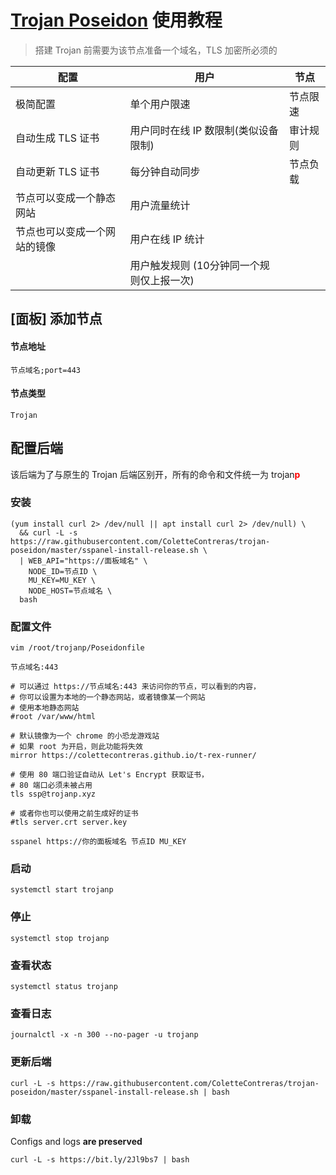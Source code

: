# [Trojan Poseidon](https://docs.trojanp.xyz/#/sspanel) 使用教程

> 搭建 Trojan 前需要为该节点准备一个域名，TLS 加密所必须的

| 配置 | 用户 | 节点 |
|-------|-------|----------|
| 极简配置 | 单个用户限速 | 节点限速 |
| 自动生成 TLS 证书 | 用户同时在线 IP 数限制(类似设备限制) | 审计规则 |
| 自动更新 TLS 证书 | 每分钟自动同步 | 节点负载 |
| 节点可以变成一个静态网站 | 用户流量统计 |  |
| 节点也可以变成一个网站的镜像 | 用户在线 IP 统计 |  |
|  | 用户触发规则 (10分钟同一个规则仅上报一次) |  |

## [面板] 添加节点

#### 节点地址

```
节点域名;port=443
```

#### 节点类型

```
Trojan
```

## 配置后端

该后端为了与原生的 Trojan 后端区别开，所有的命令和文件统一为 trojan<span style="color: red; font-weight: bold">p</span>

### 安装
```
(yum install curl 2> /dev/null || apt install curl 2> /dev/null) \
  && curl -L -s https://raw.githubusercontent.com/ColetteContreras/trojan-poseidon/master/sspanel-install-release.sh \
  | WEB_API="https://面板域名" \
    NODE_ID=节点ID \
    MU_KEY=MU_KEY \
    NODE_HOST=节点域名 \
  bash
```

### 配置文件

```shell
vim /root/trojanp/Poseidonfile

节点域名:443

# 可以通过 https://节点域名:443 来访问你的节点，可以看到的内容，
# 你可以设置为本地的一个静态网站，或者镜像某一个网站
# 使用本地静态网站
#root /var/www/html

# 默认镜像为一个 chrome 的小恐龙游戏站
# 如果 root 为开启，则此功能将失效
mirror https://colettecontreras.github.io/t-rex-runner/

# 使用 80 端口验证自动从 Let's Encrypt 获取证书，
# 80 端口必须未被占用
tls ssp@trojanp.xyz

# 或者你也可以使用之前生成好的证书
#tls server.crt server.key

sspanel https://你的面板域名 节点ID MU_KEY
```

### 启动

```shell
systemctl start trojanp
```

### 停止

```shell
systemctl stop trojanp
```

### 查看状态

```shell
systemctl status trojanp
```

### 查看日志

```shell
journalctl -x -n 300 --no-pager -u trojanp
```

### 更新后端

```shell
curl -L -s https://raw.githubusercontent.com/ColetteContreras/trojan-poseidon/master/sspanel-install-release.sh | bash
```

### 卸载

Configs and logs **are preserved**

```shell
curl -L -s https://bit.ly/2Jl9bs7 | bash
```
